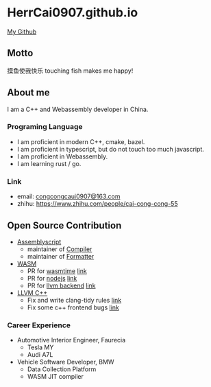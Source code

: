 # HerrCai0907.github.io

[My Github](https://github.com/HerrCai0907)

## Motto

摸鱼使我快乐 touching fish makes me happy!

## About me

I am a C++ and Webassembly developer in China.

### Programing Language

- I am proficient in modern C++, cmake, bazel.
- I am proficient in typescript, but do not touch too much javascript.
- I am proficient in Webassembly.
- I am learning rust / go.

### Link

- email: congcongcaui0907@163.com
- zhihu: https://www.zhihu.com/people/cai-cong-cong-55

## Open Source Contribution

- [Assemblyscript](https://assemblyscript.org/)
  - maintainer of [Compiler](https://github.com/AssemblyScript/assemblyscript)
  - maintainer of [Formatter](https://github.com/HerrCai0907/assemblyscript-prettier)
- [WASM](https://webassembly.github.io/spec/core)
  - PR for [wasmtime](https://github.com/bytecodealliance/wasmtime) [link](https://github.com/pulls?q=is%3Apr+author%3AHerrCai0907+archived%3Afalse+is%3Aclosed+repo%3Abytecodealliance%2Fwasmtime)
  - PR for [nodejs](https://github.com/nodejs/node) [link](https://github.com/pulls?q=is%3Apr+author%3AHerrCai0907+archived%3Afalse+is%3Aclosed+repo%3Anodejs%2Fnode)
  - PR for [llvm backend](https://github.com/llvm/llvm-project) [link](https://github.com/pulls?q=is%3Apr+author%3AHerrCai0907+archived%3Afalse+is%3Aclosed+repo%3Allvm%2Fllvm-project+label%3Abackend%3AWebAssembly)
- [LLVM C++](https://github.com/llvm/llvm-project)
  - Fix and write clang-tidy rules [link](https://github.com/pulls?q=is%3Apr+author%3AHerrCai0907+archived%3Afalse+is%3Aclosed+repo%3Allvm%2Fllvm-project+label%3Aclang-tidy)
  - Fix some c++ frontend bugs [link](https://github.com/pulls?q=is%3Apr+author%3AHerrCai0907+archived%3Afalse+is%3Aclosed+repo%3Allvm%2Fllvm-project+label%3Aclang)

### Career Experience

- Automotive Interior Engineer, Faurecia
  - Tesla MY
  - Audi A7L
- Vehicle Software Developer, BMW
  - Data Collection Platform
  - WASM JIT compiler
